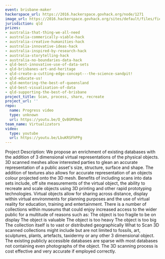```yaml
---
event: brisbane-maker
hackerspace_url: https://2016.hackerspace.govhack.org/node/1271
image_url: https://2016.hackerspace.govhack.org/sites/default/files/field/image/IMG_0835.JPG
jurisdiction: qld
prizes:
- australia-that-thing-we-all-need
- australia-commerically-viable-hack
- australia-creative-humanities-hack
- australia-innovative-ideas-hack
- australia-inspired-by-research-hack
- australia-storytelling-hack
- australia-no-boundaries-data-hack
- qld-best-innovative-use-of-data-sets
- qld-brisbanes-art-and-heritage
- qld-create-a-cutting-edge-concept---the-science-sandpit!
- qld-educate-us!
- qld-mentoring-the-best-of-queensland
- qld-best-visualisation-of-data
- qld-supporting-the-best-of-brisbane
project_title: Scan, process, share, recreate
project_url: ''
repo:
  name: Progress video
  type: unknown
  url: https://youtu.be/O_QvBGMVNeQ
team_name: Virtualizators
video:
  type: youtube
  url: https://youtu.be/LbuKRSFhPPg
---
```


Project Description:
We propose an enrichment of existing databases with the addition of 3 dimensional virtual representations of the physical objects.
3D scanned meshes allow interested parties to glean an accurate representation of a public asset's size, structure, surface and shape.
The addition of textures also allows for accurate representation of an objects colour projected onto the 3D mesh. 
Benefits of including scans into data sets include, off site measurements of the virtual object,
the ability to recreate and scale objects using 3D printing and other rapid prototyping technologies.
Virtual objects allow for sharing across distance, display within virtual environments for planning purposes
and the use of virtual reality for education, training and entertainment.
There is a number of collections within museums that could enjoy increased access to the wider public for a multitude of reasons such as:
The object is too fragile to be on display
The object is valuable
The object is too heavy
The object is too big
The collection itself is to vast or distributed geographically
What to Scan
3D scanned collections might include but are not limited to fossils, art, sculptures, plants, artefacts, taxidermy or any other 3 dimensional object.
The existing publicly accessible databases are sparse with most databases not containing even photographs of the object.
The 3D scanning process is cost effective and very accurate if employed correctly.